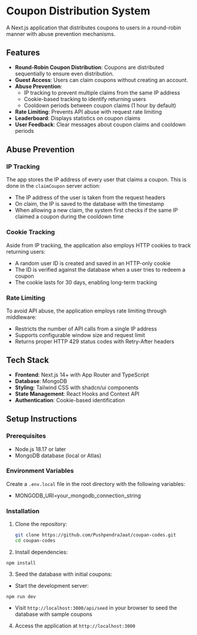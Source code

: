 # Coupon Distribution System

A Next.js application that distributes coupons to users in a round-robin manner with abuse prevention mechanisms.

## Features

- **Round-Robin Coupon Distribution**: Coupons are distributed sequentially to ensure even distribution.
- **Guest Access**: Users can claim coupons without creating an account.
- **Abuse Prevention**:
  - IP tracking to prevent multiple claims from the same IP address
  - Cookie-based tracking to identify returning users
  - Cooldown periods between coupon claims (1 hour by default)
- **Rate Limiting**: Prevents API abuse with request rate limiting
- **Leaderboard**: Displays statistics on coupon claims
- **User Feedback**: Clear messages about coupon claims and cooldown periods

## Abuse Prevention

### IP Tracking

The app stores the IP address of every user that claims a coupon. This is done in the `claimCoupon` server action:

- The IP address of the user is taken from the request headers
- On claim, the IP is saved to the database with the timestamp
- When allowing a new claim, the system first checks if the same IP claimed a coupon during the cooldown time


### Cookie Tracking

Aside from IP tracking, the application also employs HTTP cookies to track returning users:

- A random user ID is created and saved in an HTTP-only cookie
- The ID is verified against the database when a user tries to redeem a coupon
- The cookie lasts for 30 days, enabling long-term tracking

### Rate Limiting

To avoid API abuse, the application employs rate limiting through middleware:

- Restricts the number of API calls from a single IP address
- Supports configurable window size and request limit
- Returns proper HTTP 429 status codes with Retry-After headers

## Tech Stack

- **Frontend**: Next.js 14+ with App Router and TypeScript
- **Database**: MongoDB
- **Styling**: Tailwind CSS with shadcn/ui components
- **State Management**: React Hooks and Context API
- **Authentication**: Cookie-based identification

## Setup Instructions

### Prerequisites

- Node.js 18.17 or later
- MongoDB database (local or Atlas)

### Environment Variables

Create a `.env.local` file in the root directory with the following variables:

- MONGODB_URI=your_mongodb_connection_string


### Installation

1. Clone the repository:
   ```bash
   git clone https://github.com/PushpendraJaat/coupan-codes.git
   cd coupan-codes


2. Install dependencies:

```shellscript
npm install
```


3. Seed the database with initial coupons:
- Start the development server:

```shellscript
npm run dev
```


- Visit `http://localhost:3000/api/seed` in your browser to seed the database with sample coupons




4. Access the application at `http://localhost:3000`